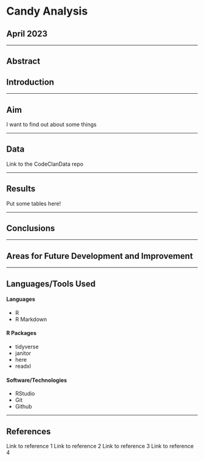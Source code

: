 # Candy Analysis
## April 2023

------------------------------------------------------------------------

## Abstract


## Introduction

------------------------------------------------------------------------

## Aim
I want to find out about some things

------------------------------------------------------------------------

## Data
Link to the CodeClanData repo

------------------------------------------------------------------------

## Results
Put some tables here!

------------------------------------------------------------------------

## Conclusions

------------------------------------------------------------------------

## Areas for Future Development and Improvement

------------------------------------------------------------------------

## Languages/Tools Used

#### Languages

-   R
-   R Markdown

#### R Packages

-   tidyverse
-   janitor
-   here
-   readxl


#### Software/Technologies

-   RStudio
-   Git
-   Github

------------------------------------------------------------------------

## References
Link to reference 1 Link to reference 2 Link to reference 3 Link to reference 4